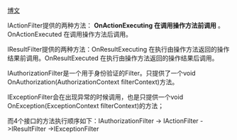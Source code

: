 [博文](https://www.cnblogs.com/guojian/p/3760989.html)

IActionFilter提供的两种方法： **OnActionExecuting 在调用操作方法前调用**  。OnActionExecuted 在调用操作方法后调用。

IResultFilter提供的两种方法：OnResultExecuting 在执行由操作方法返回的操作结果前调用。OnResultExecuted 在执行由操作方法返回的操作结果后调用。

IAuthorizationFilter是一个用于身份验证的Filter。只提供了一个void OnAuthorization(AuthorizationContext filterContext)方法。

IExceptionFilter会在出现异常的时候调用，也是只提供一个void OnException(ExceptionContext filterContext)的方法；

而4个接口的方法执行顺序如下：IAuthorizationFilter -> IActionFilter - >IResultFilter ->IExceptionFilter
